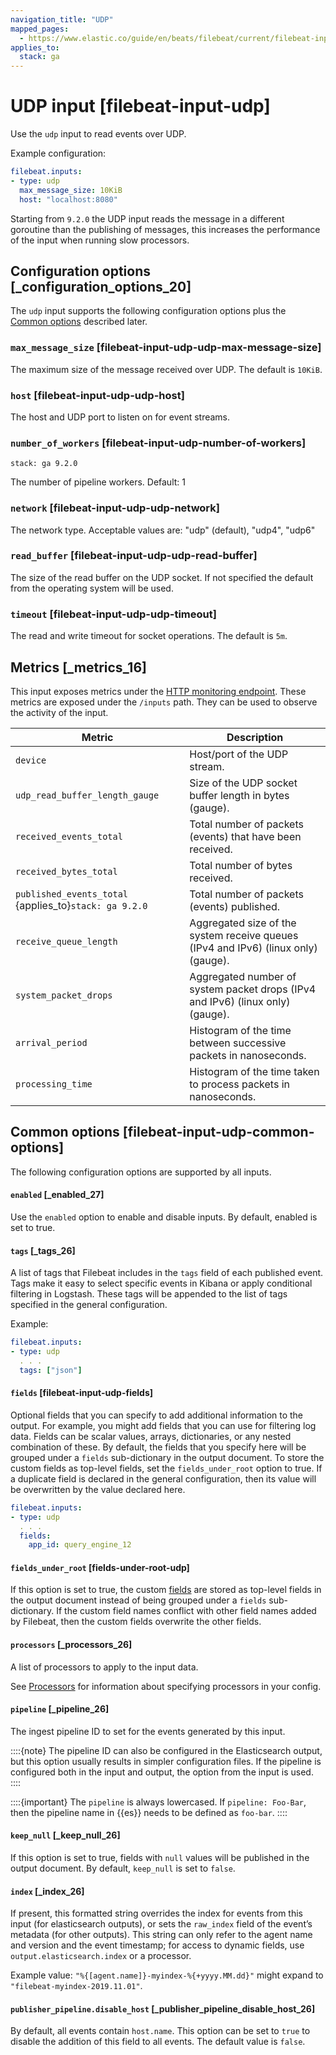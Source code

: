 ```yaml
---
navigation_title: "UDP"
mapped_pages:
  - https://www.elastic.co/guide/en/beats/filebeat/current/filebeat-input-udp.html
applies_to:
  stack: ga
---
```


# UDP input [filebeat-input-udp]


Use the `udp` input to read events over UDP.

Example configuration:

```yaml
filebeat.inputs:
- type: udp
  max_message_size: 10KiB
  host: "localhost:8080"
```

Starting from `9.2.0` the UDP input reads the message in a different
goroutine than the publishing of messages, this increases the
performance of the input when running slow processors.

## Configuration options [_configuration_options_20]

The `udp` input supports the following configuration options plus the [Common options](#filebeat-input-udp-common-options) described later.


### `max_message_size` [filebeat-input-udp-udp-max-message-size]

The maximum size of the message received over UDP. The default is `10KiB`.


### `host` [filebeat-input-udp-udp-host]

The host and UDP port to listen on for event streams.

### `number_of_workers` [filebeat-input-udp-number-of-workers]
```{applies_to}
stack: ga 9.2.0
```

The number of pipeline workers. Default: 1

### `network` [filebeat-input-udp-udp-network]

The network type. Acceptable values are: "udp" (default), "udp4", "udp6"


### `read_buffer` [filebeat-input-udp-udp-read-buffer]

The size of the read buffer on the UDP socket. If not specified the default from the operating system will be used.


### `timeout` [filebeat-input-udp-udp-timeout]

The read and write timeout for socket operations. The default is `5m`.


## Metrics [_metrics_16]

This input exposes metrics under the [HTTP monitoring endpoint](/reference/filebeat/http-endpoint.md). These metrics are exposed under the `/inputs` path. They can be used to observe the activity of the input.

| Metric | Description |
| --- | --- |
| `device` | Host/port of the UDP stream. |
| `udp_read_buffer_length_gauge` | Size of the UDP socket buffer length in bytes (gauge). |
| `received_events_total` | Total number of packets (events) that have been received. |
| `received_bytes_total` | Total number of bytes received. |
| `published_events_total`  {applies_to}`stack: ga 9.2.0`| Total number of packets (events) published. |
| `receive_queue_length` | Aggregated size of the system receive queues (IPv4 and IPv6) (linux only) (gauge). |
| `system_packet_drops` | Aggregated number of system packet drops (IPv4 and IPv6) (linux only) (gauge). |
| `arrival_period` | Histogram of the time between successive packets in nanoseconds. |
| `processing_time` | Histogram of the time taken to process packets in nanoseconds. |


## Common options [filebeat-input-udp-common-options]

The following configuration options are supported by all inputs.


#### `enabled` [_enabled_27]

Use the `enabled` option to enable and disable inputs. By default, enabled is set to true.


#### `tags` [_tags_26]

A list of tags that Filebeat includes in the `tags` field of each published event. Tags make it easy to select specific events in Kibana or apply conditional filtering in Logstash. These tags will be appended to the list of tags specified in the general configuration.

Example:

```yaml
filebeat.inputs:
- type: udp
  . . .
  tags: ["json"]
```


#### `fields` [filebeat-input-udp-fields]

Optional fields that you can specify to add additional information to the output. For example, you might add fields that you can use for filtering log data. Fields can be scalar values, arrays, dictionaries, or any nested combination of these. By default, the fields that you specify here will be grouped under a `fields` sub-dictionary in the output document. To store the custom fields as top-level fields, set the `fields_under_root` option to true. If a duplicate field is declared in the general configuration, then its value will be overwritten by the value declared here.

```yaml
filebeat.inputs:
- type: udp
  . . .
  fields:
    app_id: query_engine_12
```


#### `fields_under_root` [fields-under-root-udp]

If this option is set to true, the custom [fields](#filebeat-input-udp-fields) are stored as top-level fields in the output document instead of being grouped under a `fields` sub-dictionary. If the custom field names conflict with other field names added by Filebeat, then the custom fields overwrite the other fields.


#### `processors` [_processors_26]

A list of processors to apply to the input data.

See [Processors](/reference/filebeat/filtering-enhancing-data.md) for information about specifying processors in your config.


#### `pipeline` [_pipeline_26]

The ingest pipeline ID to set for the events generated by this input.

::::{note}
The pipeline ID can also be configured in the Elasticsearch output, but this option usually results in simpler configuration files. If the pipeline is configured both in the input and output, the option from the input is used.
::::


::::{important}
The `pipeline` is always lowercased. If `pipeline: Foo-Bar`, then the pipeline name in {{es}} needs to be defined as `foo-bar`.
::::



#### `keep_null` [_keep_null_26]

If this option is set to true, fields with `null` values will be published in the output document. By default, `keep_null` is set to `false`.


#### `index` [_index_26]

If present, this formatted string overrides the index for events from this input (for elasticsearch outputs), or sets the `raw_index` field of the event’s metadata (for other outputs). This string can only refer to the agent name and version and the event timestamp; for access to dynamic fields, use `output.elasticsearch.index` or a processor.

Example value: `"%{[agent.name]}-myindex-%{+yyyy.MM.dd}"` might expand to `"filebeat-myindex-2019.11.01"`.


#### `publisher_pipeline.disable_host` [_publisher_pipeline_disable_host_26]

By default, all events contain `host.name`. This option can be set to `true` to disable the addition of this field to all events. The default value is `false`.


